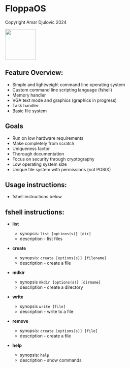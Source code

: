 # FloppaOS

Copyright Amar Djulovic 2024

<img src="https://github.com/amar454/floppaos/blob/main/C999A980-DD33-41B2-8C9E-941D8E16A5A7.jpeg?raw=true" width="100">



## Feature Overview:
* Simple and lightweight command line operating system
* Custom command line scripting language (fshell)
* Memory handler
* VGA text mode and graphics (graphics in progress)
* Task handler
* Basic file system

## Goals
* Run on low hardware requirements
* Make completely from scratch
* Uniqueness factor
* Thorough documentation
* Focus on security through cryptography
* Low operating system size
* Unique file system with permissions (not POSIX)

## Usage instructions:

* fshell instructions below

## fshell instructions:

* **list**
  * synopsis: `list [options(s)] [dir]`
  * description - list files

* **create**
  * synopsis: `create [options(s)] [filename]`
  * description - create a file

* **mdkir**
  * synopsis `mkdir [options(s)] [dirname]`
  * description - create a directory

* **write** 
  * synopsis `write [file]`
  * description - write to a file

* **remove**
  * synopsis: `create [options(s)] [file]`
  * description - create a file

* **help**
  * synopsis: `help`
  * description - show commands



